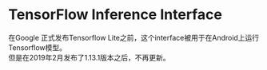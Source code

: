 # TensorFlow Inference Interface
在Google 正式发布Tensorflow Lite之前，这个interface被用于在Android上运行Tensorflow模型。  
但是在2019年2月发布了1.13.1版本之后，不再更新。
